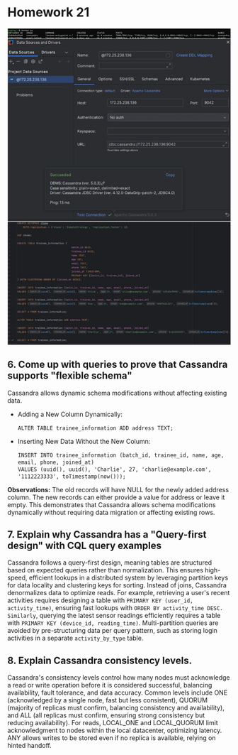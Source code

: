 # Homework 21

![Cassandra](image/cassandra.png)


## 6. Come up with queries to prove that Cassandra supports "flexible schema"
Cassandra allows dynamic schema modifications without affecting existing data.
- Adding a New Column Dynamically: 
  ```
  ALTER TABLE trainee_information ADD address TEXT;
  ```
- Inserting New Data Without the New Column:
  ```
  INSERT INTO trainee_information (batch_id, trainee_id, name, age, email, phone, joined_at) 
  VALUES (uuid(), uuid(), 'Charlie', 27, 'charlie@example.com', '1112223333', toTimestamp(now()));
  ```
**Observations:** The old records will have NULL for the newly added address column. The new records can either provide a value for address or leave it empty. This demonstrates that Cassandra allows schema modifications dynamically without requiring data migration or affecting existing rows.

## 7. Explain why Cassandra has a "Query-first design" with CQL query examples
Cassandra follows a query-first design, meaning tables are structured based on expected queries rather than normalization. This ensures high-speed, efficient lookups in a distributed system by leveraging partition keys for data locality and clustering keys for sorting. Instead of joins, Cassandra denormalizes data to optimize reads. For example, retrieving a user's recent activities requires designing a table with ```PRIMARY KEY (user_id, activity_time)```, ensuring fast lookups with ```ORDER BY activity_time DESC. Similarly```, querying the latest sensor readings efficiently requires a table with ```PRIMARY KEY (device_id, reading_time)```. Multi-partition queries are avoided by pre-structuring data per query pattern, such as storing login activities in a separate ```activity_by_type``` table. 

## 8. Explain Cassandra consistency levels.
Cassandra's consistency levels control how many nodes must acknowledge a read or write operation before it is considered successful, balancing availability, fault tolerance, and data accuracy. Common levels include ONE (acknowledged by a single node, fast but less consistent), QUORUM (majority of replicas must confirm, balancing consistency and availability), and ALL (all replicas must confirm, ensuring strong consistency but reducing availability). For reads, LOCAL_ONE and LOCAL_QUORUM limit acknowledgment to nodes within the local datacenter, optimizing latency. ANY allows writes to be stored even if no replica is available, relying on hinted handoff.

































